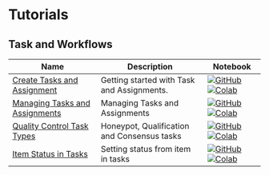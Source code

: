 # Tutorials

## Task and Workflows
| Name | Description | Notebook |
| --- | --- | --- |
| <div>[Create Tasks and Assignment](task_workflows/create_a_task/chapter.md)</div> | Getting started with Task and Assignments. | [![GitHub](https://badgen.net/badge/icon/github?icon=github&label)](https://github.com/dataloop-ai/dtlpy-documentation/blob/main/tutorials/task_workflows/create_a_task/chapter.ipynb) [![Colab](https://colab.research.google.com/assets/colab-badge.svg)](https://colab.research.google.com/github/dataloop-ai/dtlpy-documentation/blob/main/tutorials/task_workflows/create_a_task/chapter.ipynb) |
| <div>[Managing Tasks and Assignments](task_workflows/redistributing_and_reassigning_a_task/chapter.md)</div> | Managing Tasks and Assignments | [![GitHub](https://badgen.net/badge/icon/github?icon=github&label)](https://github.com/dataloop-ai/dtlpy-documentation/blob/main/tutorials/task_workflows/redistributing_and_reassigning_a_task/chapter.ipynb) [![Colab](https://colab.research.google.com/assets/colab-badge.svg)](https://colab.research.google.com/github/dataloop-ai/dtlpy-documentation/blob/main/tutorials/task_workflows/redistributing_and_reassigning_a_task/chapter.ipynb) |
| <div>[Quality Control Task Types](task_workflows/quality_control/chapter.md)</div> | Honeypot, Qualification and Consensus tasks | [![GitHub](https://badgen.net/badge/icon/github?icon=github&label)](https://github.com/dataloop-ai/dtlpy-documentation/blob/main/tutorials/task_workflows/quality_control/chapter.ipynb) [![Colab](https://colab.research.google.com/assets/colab-badge.svg)](https://colab.research.google.com/github/dataloop-ai/dtlpy-documentation/blob/main/tutorials/task_workflows/quality_control/chapter.ipynb) |
| <div>[Item Status in Tasks](task_workflows/item_status/chapter.md)</div> | Setting status from item in tasks | [![GitHub](https://badgen.net/badge/icon/github?icon=github&label)](https://github.com/dataloop-ai/dtlpy-documentation/blob/main/tutorials/task_workflows/item_status/chapter.ipynb) [![Colab](https://colab.research.google.com/assets/colab-badge.svg)](https://colab.research.google.com/github/dataloop-ai/dtlpy-documentation/blob/main/tutorials/task_workflows/item_status/chapter.ipynb) |